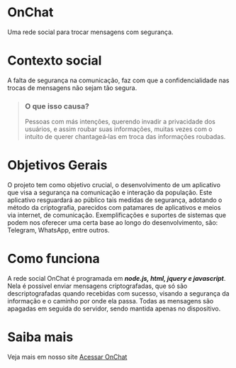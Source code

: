 # OnChat
Uma rede social para trocar mensagens com segurança.

# Contexto social
A falta de segurança na comunicação, faz com que a confidencialidade nas trocas de mensagens não sejam tão segura. 
 >  ### **O que isso causa?** 
 > Pessoas com más intenções, querendo invadir a privacidade dos usuários, e assim roubar suas informações, muitas vezes com o intuito de querer chantageá‐las em troca das informações roubadas.
 
 # Objetivos Gerais
  O projeto tem como objetivo crucial, o desenvolvimento de um aplicativo que visa a segurança na comunicação e interação da população.
 Este aplicativo resguardará ao público tais medidas de segurança, adotando o método da criptografia, parecidos com patamares de aplicativos e meios via internet, de comunicação.
 Exemplificações e suportes de sistemas que podem nos oferecer uma certa base ao longo do desenvolvimento, são: Telegram, WhatsApp, entre outros.
 
 # Como funciona
  A rede social OnChat é programada em ***node.js, html, jquery e javascript***. Nela é possivel enviar mensagens criptografadas, que só são descriptografadas quando recebidas com sucesso, visando a segurança da informação e o caminho por onde ela passa. Todas as mensagens são apagadas em seguida do servidor, sendo mantida apenas no dispositivo.
 
# Saiba mais
  Veja mais em nosso site <a target="_blank" rel="noopener noreferrer" href="https://socialcat.ga/OnChat">Acessar OnChat</a>
